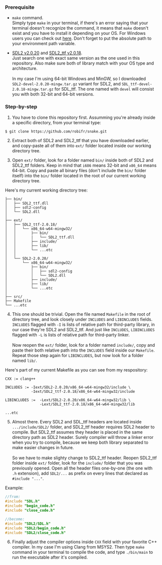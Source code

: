 ### Prerequisite
- `make` command. <br/>
Simply type `make` in your terminal, if there's an error saying that your terminal doesn't recognize the command, it means that `make` doesn't exist and you have to install it depending on your OS. For Windows users you can check out [here](https://stackoverflow.com/questions/32127524/how-to-install-and-use-make-in-windows). Don't forget to put the absolute path to your environment path variable.

- [SDL2 v2.0.20](https://www.libsdl.org/release/) and [SDL2_ttf v2.0.18](https://www.libsdl.org/projects/SDL_ttf/release). <br/>
Just search one with exact same version as the one used in this repository. Also make sure both of library match with your OS type and architecture. <br/><br/>
In my case I'm using 64-bit Windows and MinGW, so I downloaded `SDL2-devel-2.0.20-mingw.tar.gz` variant for SDL2, and `SDL_ttf-devel-2.0.18-mingw.tar.gz` for SDL_ttf. The one named with `devel` will consist you with both 32-bit and 64-bit versions.

### Step-by-step
1. You have to clone this repository first. Assumming you're already inside a specific directory, from your terminal type:
```bash
$ git clone https://github.com/robifr/snake.git
```

2. Extract both of SDL2 and SDL2_ttf that you have downloaded earlier, and copy-paste all of them into `ext/` folder located inside our working directory tree.

3. Open `ext/` folder, look for a folder named `bin/` inside both of SDL2 and SDL2_ttf folders. Keep in mind that `i686` means 32-bit and `x86_64` means 64-bit. Copy and paste all binary files (don't include the `bin/` folder itself) into the `bin/` folder located in the root of our current working directory tree.

Here's my current working directory tree:
```
├── bin/
│   ├── SDL2_ttf.dll
│   ├── sdl2-config
│   └── SDL2.dll
│
├── ext/
│   ├── SDL2_ttf-2.0.18/
│   │   └── x86_64-w64-mingw32/
│   │       ├── bin/
│   │       |   └── SDL2_ttf.dll
│   │       ├── include/
│   │       ├── lib/
│   │       └── ...etc
│   │
│   └── SDL2-2.0.20/
│       └── x86_64-w64-mingw32/
│           ├── bin/
│           │   ├── sdl2-config
│           │   └── SDL2.dll
│           ├── include/
│           ├── lib/
│           └── ...etc
│
├── src/
├── Makefile
└── ...etc
```
4. This one should be trivial. Open the file named `Makefile` in the root of directory tree, and look closely under `INCLUDES` and `LIBINCLUDES` fields. `INCLUDES` flagged with `-I` is lists of relative path for third-party library, in our case they're SDL2 and SDL2_ttf. And just like `INCLUDES`, `LIBINCLUDES` flagged with `-L` is lists of relative path for third-party linker. <br/><br/>
Now reopen the `ext/` folder, look for a folder named `include/`, copy and paste their both relative path into the `INCLUDES` field inside our `Makefile`. Repeat those step again for `LIBINCLUDES`, but now look for a folder named `lib/`.

Here's part of my current Makefile as you can see from my respository:
```
CXX := clang++

INCLUDES := -Iext/SDL2-2.0.20/x86_64-w64-mingw32/include \
            -Iext/SDL2_ttf-2.0.18/x86_64-w64-mingw32/include

LIBINCLUDES :=  -Lext/SDL2-2.0.20/x86_64-w64-mingw32/lib \
                -Lext/SDL2_ttf-2.0.18/x86_64-w64-mingw32/lib

...etc
```

5. Almost there. Every SDL2 and SDL_ttf headers are located inside `.../include/SDL2/` folder, and SDL2_ttf header requires SDL2 header to compile. But SDL2_ttf assumes they header is placed in the same directory path as SDL2 header. Surely compiler will throw a linker error when you try to compile, because we keep both library separated to make easier changes in future. <br/><br/>
So we have to make slighty change to SDL2_ttf header. Reopen SDL2_ttf folder inside `ext/` folder, look for the `include/` folder that you was previously opened. Open all the header files one-by-one (the one with `.h` extension), add `SDL2/...` as prefix on every lines that declared as `#include "..."`.

Example:
```cpp
//from:
#include "SDL.h"
#include "begin_code.h"
#include "close_code.h"

//become:
#include "SDL2/SDL.h"
#include "SDL2/begin_code.h"
#include "SDL2/close_code.h"
```

6. Finally adjust the compiler options inside `CXX` field with your favorite C++ compiler. In my case I'm using Clang from MSYS2. Then type `make` command in your terminal to compile the code, and type `./bin/main` to run the executable after it's compiled.